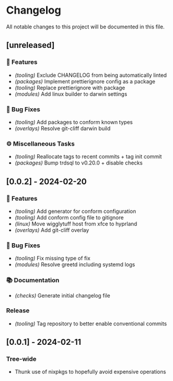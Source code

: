 # Changelog

All notable changes to this project will be documented in this file.

## [unreleased]

### 🚀 Features

- *(tooling)* Exclude CHANGELOG from being automatically linted
- *(packages)* Implement prettierignore config as a package
- *(tooling)* Replace prettierignore with package
- *(modules)* Add linux builder to darwin settings

### 🐛 Bug Fixes

- *(tooling)* Add packages to conform known types
- *(overlays)* Resolve git-cliff darwin build

### ⚙️ Miscellaneous Tasks

- *(tooling)* Reallocate tags to recent commits + tag init commit
- *(packages)* Bump trdsql to v0.20.0 + disable checks

## [0.0.2] - 2024-02-20

### 🚀 Features

- *(tooling)* Add generator for conform configuration
- *(tooling)* Add conform config file to gitignore
- *(linux)* Move wigglytuff host from xfce to hyprland
- *(overlays)* Add git-cliff overlay

### 🐛 Bug Fixes

- *(tooling)* Fix missing type of fix
- *(modules)* Resolve greetd including systemd logs

### 📚 Documentation

- *(checks)* Generate initial changelog file

### Release

- *(tooling)* Tag repository to better enable conventional commits

## [0.0.1] - 2024-02-11

### Tree-wide

- Thunk use of nixpkgs to hopefully avoid expensive operations

<!-- generated by git-cliff -->
